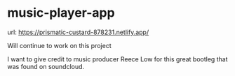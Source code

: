 # music-player-app

url: https://prismatic-custard-878231.netlify.app/

Will continue to work on this project

I want to give credit to music producer Reece Low for this great bootleg that was found on soundcloud.
